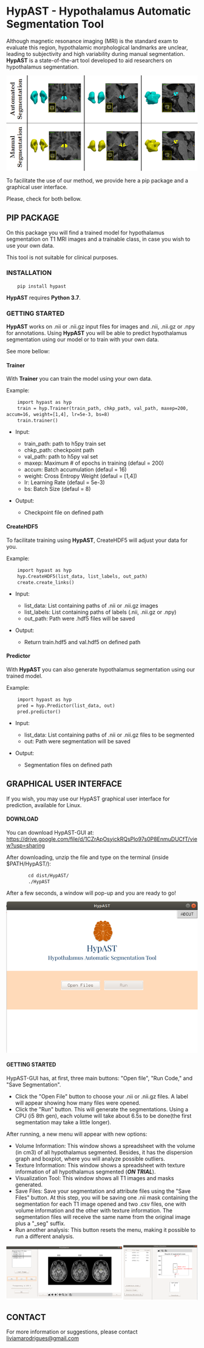 # HypAST - Hypothalamus Automatic Segmentation Tool

Although magnetic resonance imaging (MRI) is the standard exam to evaluate this region, hypothalamic morphological landmarks are unclear, leading to subjectivity and high variability during manual segmentation. **HypAST** is a state-of-the-art tool developed to aid researchers on hypothalamus segmentation. 

<img src=https://github.com/MICLab-Unicamp/HypAST/blob/master/figs/predictions.png>

To facilitate the use of our method, we provide here a pip package and a graphical user interface. 

Please, check for both bellow.

## PIP PACKAGE

On this package you will find a trained model for hypothalamus segmentation on T1 MRI images and a trainable class, in case you wish to use your own data.

This tool is not suitable for clinical purposes.

### INSTALLATION

        pip install hypast

**HypAST** requires **Python 3.7**.

### GETTING STARTED

**HypAST** works on .nii or .nii.gz input files for images and .nii, .nii.gz or .npy for annotations. 
Using **HypAST** you will be able to predict hypothalamus segmentation using our model or to train with your own data.

See more bellow:

#### Trainer

With **Trainer** you can train the model using your own data. 

Example:

        import hypast as hyp
        train = hyp.Trainer(train_path, chkp_path, val_path, maxep=200, accum=16, weight=[1,4], lr=5e-3, bs=8)
        train.trainer()

- Input:

    - train_path: path to h5py train set
    - chkp_path: checkpoint path
    - val_path: path to h5py val set
    - maxep: Maximum # of epochs in training (defaul = 200)
    - accum: Batch accumulation (defaul = 16)
    - weight: Cross Entropy Weight (defaul = [1,4])
    - lr: Learning Rate (defaul = 5e-3)
    - bs: Batch Size (defaul = 8)

- Output:
    - Checkpoint file on defined path


#### CreateHDF5


To facilitate training using **HypAST**, CreateHDF5 will adjust your data for you.

Example:

        import hypast as hyp
        hyp.CreateHDF5(list_data, list_labels, out_path)
        create.create_links() 

- Input:

    - list_data: List containing paths of .nii or .nii.gz images
    - list_labels: List containing paths of labels (.nii, .nii.gz or .npy)
    - out_path: Path were .hdf5 files will be saved

- Output:

    - Return train.hdf5 and val.hdf5 on defined path 

#### Predictor

With **HypAST** you can also generate hypothalamus segmentation using our trained model.

Example:
        
        import hypast as hyp
        pred = hyp.Predictor(list_data, out)
        pred.predictor()

- Input:

    - list_data: List containing paths of .nii or .nii.gz files to be segmented
    - out: Path were segmentation will be saved

- Output:

    - Segmentation files on defined path

## GRAPHICAL USER INTERFACE

If you wish, you may use our HypAST graphical user interface for prediction, available for Linux.

#### DOWNLOAD

You can download HypAST-GUI at: https://drive.google.com/file/d/1CZrApOsyickRQsPlo97s0P8EnmuDUCfT/view?usp=sharing

After downloading, unzip the file and type on the terminal (inside $PATH/HypAST/):
           
            cd dist/HypAST/
            ./HypAST       

After a few seconds, a window will pop-up and you are ready to go!

<img src=https://github.com/MICLab-Unicamp/HypAST/blob/master/figs/hypast1.png>

#### GETTING STARTED

HypAST-GUI has, at first, three main buttons: "Open file", "Run Code," and "Save Segmentation".

- Click the "Open File" button to choose your .nii or .nii.gz files. A label will appear showing how many files were opened.
- Click the "Run" button. This will generate the segmentations. Using a CPU (i5 8th gen), each volume will take about 6.5s to be done(the first segmentation may take a little longer). 

After running, a new menu will appear with new options:


- Volume Information: This window shows a spreadsheet with the volume (in cm3) of all hypothalamus segmented. Besides, it has the dispersion graph and boxplot, where you will analyze possible outliers.
- Texture Information: This window shows a spreadsheet with texture information of all hypothalamus segmented (***ON TRIAL***).
- Visualization Tool: This window shows all T1 images and masks generated.
- Save Files: Save your segmentation and attribute files using the "Save Files" button. At this step, you will be saving one .nii mask containing the segmentation for each T1 image opened and two .csv files, one with volume information and the other with texture information. The segmentation files will receive the same name from the original image plus a "_seg" suffix. 
- Run another analysis: This button resets the menu, making it possible to run a different analysis.

<img src=https://github.com/MICLab-Unicamp/HypAST/blob/master/figs/hypast2.png>

## CONTACT

For more information or suggestions, please contact liviamarodrigues@gmail.com


